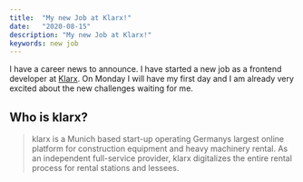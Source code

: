 ```yaml
---
title:  "My new Job at Klarx!"
date:   "2020-08-15"
description: "My new Job at Klarx!"
keywords: new job
---
```

I have a career news to announce. I have started a new job as a frontend developer at [Klarx]. On Monday I will have my first day and I am already very excited about the new challenges waiting for me.

## Who is klarx?
> klarx is a Munich based start-up operating Germanys largest online platform for construction equipment and heavy machinery rental. As an independent full-service provider, klarx digitalizes the entire rental process for rental stations and lessees.

[Klarx]: http://klarx.de
